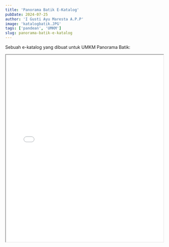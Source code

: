 ```yaml
---
title: 'Panorama Batik E-Katalog'
pubDate: 2024-07-25
author: 'I Gusti Ayu Maresta A.P.P'
image: 'katalogbatik.JPG'
tags: ['pandean', 'UMKM']
slug: panorama-batik-e-katalog
---
```


Sebuah e-katalog yang dibuat untuk UMKM Panorama Batik:

<iframe src="/documents/panorama.pdf" width="100%" height="600px">
  This browser does not support PDFs. Please download the PDF to view it: <a href="/documents/panorama.pdf">Download PDF</a>.
</iframe>